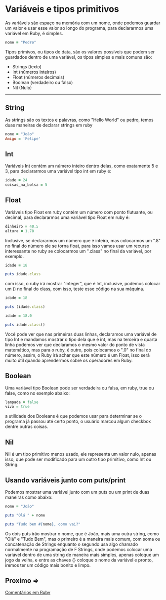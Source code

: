 # Variáveis e tipos primitivos

As variáveis são espaço na memória com um nome, onde podemos guardar um valor e usar esse valor ao longo do programa, para declararmos uma variável em Ruby, é simples.

```ruby
nome = "Pedro"
```

Tipos primivos, ou tipos de data, são os valores possíveis que podem ser guardados dentro de uma variável, os tipos simples e mais comuns são:

- Strings (texto)
- Int (números inteiros)
- Float (números decimais)
- Boolean (verdadeiro ou falso)
- Nil (Nulo)

---

## String

As strings são os textos e palavras, como "Hello World" ou pedro, temos duas maneiras de declarar strings em ruby

```ruby
nome = "João"
Amigo = 'Felipe'
```

## Int

Variáveis Int contém um número inteiro dentro delas, como exatamente 5 e 3, para declararmos uma variável tipo int em ruby é:

```ruby
idade = 24
coisas_na_bolsa = 5
```

## Float

Variáveis tipo Float em ruby contém um número com ponto flutuante, ou decimal, para declararmos uma variável tipo Float em ruby é:

```ruby
dinheiro = 40.5
altura = 1.78
```

Inclusive, se declararmos um número que é inteiro, mas colocarmos um ".8" no final do número ele se torna float, para isso vamos usar um recurso interessante no ruby se colocarmos um ".class" no final da variável, por exemplo.

```ruby
idade = 18

puts idade.class
```

com isso, o ruby irá mostrar "Integer", que é Int, inclusive, podemos colocar um () no final do class, com isso, teste esse código na sua máquina.

```ruby
idade = 18

puts (idade.class)

idade = 18.0

puts idade.class()
```

Você pode ver que nas primeiras duas linhas, declaramos uma variável de tipo Int e mandamos mostrar o tipo dela que é int, mas na terceira e quarta linha podemos ver que declaramos o mesmo valor do ponto de vista matemático, mas para o ruby, é outro, pois colocamos o ".0" no final do número, assim, o Ruby irá achar que este número é um Float, isso será muito útil quando aprendermos sobre os operadores em Ruby.

## Boolean 

Uma variável tipo Boolean pode ser verdadeira ou falsa, em ruby, true ou false, como no exemplo abaixo:

```ruby
lampada = false
vivo = true
```

a utilidade dos Booleans é que podemos usar para determinar se o programa já passou até certo ponto, o usuário marcou algum checkbox dentre outras coisas.

## Nil

Nil é um tipo primitivo menos usado, ele representa um valor nulo, apenas isso, que pode ser modificado para um outro tipo primitivo, como Int ou String.

## Usando variáveis junto com puts/print

Podemos mostrar uma variável junto com um puts ou um print de duas maneiras como abaixo:

```ruby
nome = "João"

puts "Olá " + nome

puts "Tudo bem #{nome}, como vai?"
```

Os dois puts irão mostrar o nome, que é João, mais uma outra string, como "Olá" e "Tudo Bem", mas o primeiro é a maneira mais comum, com soma ou concatenação de Strings enquanto o segundo usa algo chamado normalmente na programação de F Strings, onde podemos colocar uma variável dentro de uma string de maneira mais simples, apenas coloque um jogo da velha, e entre as chaves {} coloque o nome da variável e pronto, iremos ter um código mais bonito e limpo.

## Proximo =>

[Comentários em Ruby](../comentarios/README.md)
